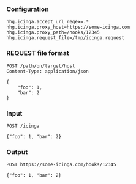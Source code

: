 ### Configuration

```
hhg.icinga.accept_url_regex=.*
hhg.icinga.proxy_host=https://some-icinga.com
hhg.icinga.proxy_path=/hooks/12345
hhg.icinga.request_file=/tmp/icinga.request
```

### REQUEST file format

```
POST /path/on/target/host
Content-Type: application/json

{
    "foo": 1,
    "bar": 2
}
```

### Input

```
POST /icinga

{"foo": 1, "bar": 2}
```

### Output

```
POST https://some-icinga.com/hooks/12345

{"foo": 1, "bar": 2}
```
